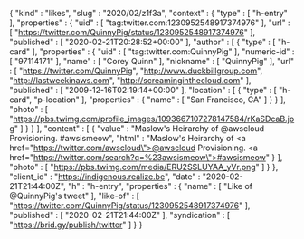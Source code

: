 {
  "kind" : "likes",
  "slug" : "2020/02/z1f3a",
  "context" : {
    "type" : [ "h-entry" ],
    "properties" : {
      "uid" : [ "tag:twitter.com:1230952548917374976" ],
      "url" : [ "https://twitter.com/QuinnyPig/status/1230952548917374976" ],
      "published" : [ "2020-02-21T20:28:52+00:00" ],
      "author" : [ {
        "type" : [ "h-card" ],
        "properties" : {
          "uid" : [ "tag:twitter.com:QuinnyPig" ],
          "numeric-id" : [ "97114171" ],
          "name" : [ "Corey Quinn" ],
          "nickname" : [ "QuinnyPig" ],
          "url" : [ "https://twitter.com/QuinnyPig", "http://www.duckbillgroup.com", "http://lastweekinaws.com", "http://screaminginthecloud.com" ],
          "published" : [ "2009-12-16T02:19:14+00:00" ],
          "location" : [ {
            "type" : [ "h-card", "p-location" ],
            "properties" : {
              "name" : [ "San Francisco, CA" ]
            }
          } ],
          "photo" : [ "https://pbs.twimg.com/profile_images/1093667107278147584/rKaSDcaB.jpg" ]
        }
      } ],
      "content" : [ {
        "value" : "Maslow's Heirarchy of @awscloud Provisioning. #awsismeow",
        "html" : "Maslow's Heirarchy of <a href=\"https://twitter.com/awscloud\">@awscloud</a> Provisioning. <a href=\"https://twitter.com/search?q=%23awsismeow\">#awsismeow</a>"
      } ],
      "photo" : [ "https://pbs.twimg.com/media/ERU2SSLUYAA_yVr.png" ]
    }
  },
  "client_id" : "https://indigenous.realize.be",
  "date" : "2020-02-21T21:44:00Z",
  "h" : "h-entry",
  "properties" : {
    "name" : [ "Like of @QuinnyPig's tweet" ],
    "like-of" : [ "https://twitter.com/QuinnyPig/status/1230952548917374976" ],
    "published" : [ "2020-02-21T21:44:00Z" ],
    "syndication" : [ "https://brid.gy/publish/twitter" ]
  }
}
